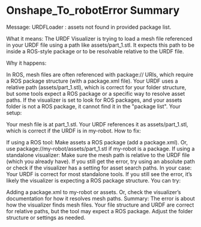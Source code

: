# Onshape_To_robotError Summary
Message:
URDFLoader : assets not found in provided package list.

What it means:
The URDF Visualizer is trying to load a mesh file referenced in your URDF file using a path like assets/part_1.stl.
It expects this path to be inside a ROS-style package or to be resolvable relative to the URDF file.

Why it happens:

In ROS, mesh files are often referenced with package:// URIs, which require a ROS package structure (with a package.xml file).
Your URDF uses a relative path (assets/part_1.stl), which is correct for your folder structure, but some tools expect a ROS package or a specific way to resolve asset paths.
If the visualizer is set to look for ROS packages, and your assets folder is not a ROS package, it cannot find it in the "package list".
Your setup:

Your mesh file is at part_1.stl.
Your URDF references it as assets/part_1.stl, which is correct if the URDF is in my-robot.
How to fix:

If using a ROS tool:
Make assets a ROS package (add a package.xml).
Or, use package://my-robot/assets/part_1.stl if my-robot is a package.
If using a standalone visualizer:
Make sure the mesh path is relative to the URDF file (which you already have).
If you still get the error, try using an absolute path or check if the visualizer has a setting for asset search paths.
In your case:
Your URDF is correct for most standalone tools. If you still see the error, it’s likely the visualizer is expecting a ROS package structure.
You can try:

Adding a package.xml to my-robot or assets.
Or, check the visualizer’s documentation for how it resolves mesh paths.
Summary:
The error is about how the visualizer finds mesh files. Your file structure and URDF are correct for relative paths, but the tool may expect a ROS package. Adjust the folder structure or settings as needed.

